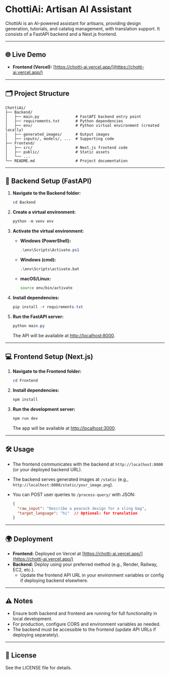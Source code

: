 
# ChottiAi: Artisan AI Assistant

ChottiAi is an AI-powered assistant for artisans, providing design generation, tutorials, and catalog management, with translation support. It consists of a FastAPI backend and a Next.js frontend.

---

## 🌐 Live Demo

- **Frontend (Vercel):** [https://chotti-ai.vercel.app/](https://chotti-ai.vercel.app/)

---

## 🗂️ Project Structure

```
ChottiAi/
├── Backend/
│   ├── main.py                # FastAPI backend entry point
│   ├── requirements.txt       # Python dependencies
│   ├── env/                   # Python virtual environment (created locally)
│   ├── generated_images/      # Output images
│   ├── inputs/, models/, ...  # Supporting code
├── Frontend/
│   ├── src/                   # Next.js frontend code
│   ├── public/                # Static assets
│   └── ...
└── README.md                  # Project documentation
```

---

## 🚀 Backend Setup (FastAPI)

1. **Navigate to the Backend folder:**
   ```powershell
   cd Backend
   ```

2. **Create a virtual environment:**
   ```powershell
   python -m venv env
   ```

3. **Activate the virtual environment:**
   - **Windows (PowerShell):**
     ```powershell
     .\env\Scripts\Activate.ps1
     ```
   - **Windows (cmd):**
     ```cmd
     .\env\Scripts\activate.bat
     ```
   - **macOS/Linux:**
     ```bash
     source env/bin/activate
     ```

4. **Install dependencies:**
   ```powershell
   pip install -r requirements.txt
   ```

5. **Run the FastAPI server:**
   ```powershell
   python main.py
   ```
   The API will be available at [http://localhost:8000](http://localhost:8000).

---

## 💻 Frontend Setup (Next.js)

1. **Navigate to the Frontend folder:**
   ```powershell
   cd Frontend
   ```

2. **Install dependencies:**
   ```powershell
   npm install
   ```

3. **Run the development server:**
   ```powershell
   npm run dev
   ```
   The app will be available at [http://localhost:3000](http://localhost:3000).

---

## 🛠️ Usage

- The frontend communicates with the backend at `http://localhost:8000` (or your deployed backend URL).
- The backend serves generated images at `/static` (e.g., `http://localhost:8000/static/your_image.png`).
- You can POST user queries to `/process-query/` with JSON:

  ```json
  {
    "raw_input": "Describe a peacock design for a sling bag",
    "target_language": "hi"  // Optional: for translation
  }
  ```

---

## 🌍 Deployment

- **Frontend:** Deployed on Vercel at [https://chotti-ai.vercel.app/](https://chotti-ai.vercel.app/)
- **Backend:** Deploy using your preferred method (e.g., Render, Railway, EC2, etc.).
  - Update the frontend API URL in your environment variables or config if deploying backend elsewhere.

---

## ⚠️ Notes

- Ensure both backend and frontend are running for full functionality in local development.
- For production, configure CORS and environment variables as needed.
- The backend must be accessible to the frontend (update API URLs if deploying separately).

---

## 📄 License
See the LICENSE file for details.
